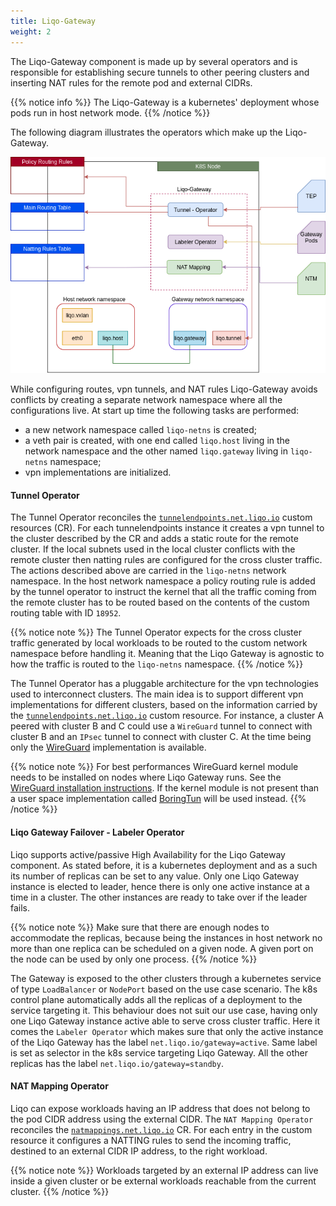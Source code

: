 ```yaml
---
title: Liqo-Gateway
weight: 2
---
```


The Liqo-Gateway component is made up by several operators and is responsible for establishing secure tunnels to other peering clusters and inserting NAT rules for the remote pod and external CIDRs. 

{{% notice info %}}
The Liqo-Gateway is a kubernetes' deployment whose pods run in host network mode.
{{% /notice %}}

The following diagram illustrates the operators which make up the Liqo-Gateway.

![Liqo Gateway Components](../../../../images/liqonet/liqo-gateway-components.png)


While configuring routes, vpn tunnels, and NAT rules Liqo-Gateway avoids conflicts by creating a separate network namespace where all the configurations live. At start up time the following tasks are performed:

* a new network namespace called `liqo-netns` is created;
* a veth pair is created, with one end called `liqo.host` living in the network namespace and the other named `liqo.gateway` living in `liqo-netns` namespace;
* vpn implementations are initialized.

#### Tunnel Operator

The Tunnel Operator reconciles the [`tunnelendpoints.net.liqo.io`](https://github.com/liqotech/liqo/blob/master/apis/net/v1alpha1/tunnel_endpoint_types.go) custom resources (CR). For each tunnelendpoints instance it creates a vpn tunnel to the cluster described by the CR and adds a static route for the remote cluster. If the local subnets used in the local cluster conflicts with the remote cluster then natting rules are configured for the cross cluster traffic. The actions described above are carried in the `liqo-netns` network namespace. In the host network namespace a policy routing rule is added by the tunnel operator to instruct the kernel that all the traffic coming from the remote cluster has to be routed based on the contents of the custom routing table with ID `18952`.

{{% notice note %}}
The Tunnel Operator expects for the cross cluster traffic generated by local workloads to be routed to the custom network namespace before handling it. Meaning that the Liqo Gateway is agnostic to how the traffic is routed to the `liqo-netns` namespace.
{{% /notice %}}

The Tunnel Operator has a pluggable architecture for the vpn technologies used to interconnect clusters. The main idea is to support different vpn implementations for different clusters, based on the information carried by the [`tunnelendpoints.net.liqo.io`](https://github.com/liqotech/liqo/blob/master/apis/net/v1alpha1/tunnel_endpoint_types.go) custom resource. For instance, a cluster A peered with cluster B and C could use a `WireGuard` tunnel to connect with cluster B and an `IPsec` tunnel to connect with cluster C. At the time being only the [WireGuard](https://www.wireguard.com/) implementation is available.

{{% notice note %}}
 For best performances WireGuard kernel module needs to be installed on nodes where Liqo Gateway runs. See the [WireGuard installation instructions](https://www.wireguard.com/install/). If the kernel module is not present than a user space implementation called [BoringTun](https://github.com/cloudflare/boringtun) will be used instead.
{{% /notice %}}

#### Liqo Gateway Failover - Labeler Operator

Liqo supports active/passive High Availability for the Liqo Gateway component. As stated before, it is a kubernetes deployment and as a such its number of replicas can be set to any value. Only one Liqo Gateway instance is elected to leader, hence there is only one active instance at a time in a cluster. The other instances are ready to take over if the leader fails.

{{% notice note %}}
Make sure that there are enough nodes to accommodate the replicas, because being the instances in host network no more than one replica can be scheduled on a given node. A given port on the node can be used by only one process.
{{% /notice %}}

The Gateway is exposed to the other clusters through a kubernetes service of type `LoadBalancer` or `NodePort` based on the use case scenario. The k8s control plane automatically adds all the replicas of a deployment to the service targeting it. This behaviour does not suit our use case, having only one Liqo Gateway instance active able to serve cross cluster traffic. Here it comes the `Labeler Operator` which makes sure that only the active instance of the Liqo Gateway has the label `net.liqo.io/gateway=active`. Same label is set as selector in the k8s service targeting Liqo Gateway. All the other replicas has the label `net.liqo.io/gateway=standby`.

#### NAT Mapping Operator

Liqo can expose workloads having an IP address that does not belong to the pod CIDR address using the external CIDR. The `NAT Mapping Operator` reconciles the [`natmappings.net.liqo.io`](https://github.com/liqotech/liqo/blob/master/apis/net/v1alpha1/natmapping_types.go) CR. For each entry in the custom resource it configures a NATTING rules to send the incoming traffic, destined to an external CIDR IP address, to the right workload.

{{% notice note %}}
Workloads targeted by an external IP address can live inside a given cluster or be external workloads reachable from the current cluster.
{{% /notice %}}
